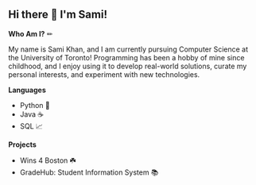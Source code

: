 ## Hi there 👋 I'm Sami!

**Who Am I?** ✏

My name is Sami Khan, and I am currently pursuing Computer Science at the University of Toronto! Programming has been a hobby of mine since childhood, and I enjoy using it to 
develop real-world solutions, curate my personal interests, and experiment with new technologies. 

**Languages**

- Python 🐍
- Java ☕
- SQL 📈

**Projects**
- Wins 4 Boston ☘️
- GradeHub: Student Information System 📚

<!--
**SamiK171/SamiK171** is a ✨ _special_ ✨ repository because its `README.md` (this file) appears on your GitHub profile.

Here are some ideas to get you started:

- 🔭 I’m currently working on ...
- 🌱 I’m currently learning ...
- 👯 I’m looking to collaborate on ...
- 🤔 I’m looking for help with ...
- 💬 Ask me about ...
- 📫 How to reach me: ...
- 😄 Pronouns: ...
- ⚡ Fun fact: ...
-->
